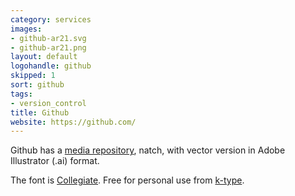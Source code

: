 ```yaml
---
category: services
images:
- github-ar21.svg
- github-ar21.png
layout: default
logohandle: github
skipped: 1
sort: github
tags:
- version_control
title: Github
website: https://github.com/
---
```


Github has a [media repository](https://github.com/github/media), natch, with vector version in Adobe Illustrator \(.ai\) format.

The font is [Collegiate](http://www.myfonts.com/fonts/k-type/collegiate/?ref=vectorlogozone).  Free for personal use from [k-type](http://www.k-type.com/fonts/collegiate/).
